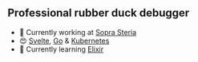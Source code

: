 ## Professional rubber duck debugger

- :office: Currently working at [Sopra Steria](https://www.soprasteria.no/)
- :heart_eyes: [Svelte](https://svelte.dev/), [Go](https://go.dev/) & [Kubernetes](https://kubernetes.io/)
- :seedling: Currently learning [Elixir](https://elixir-lang.org/)
